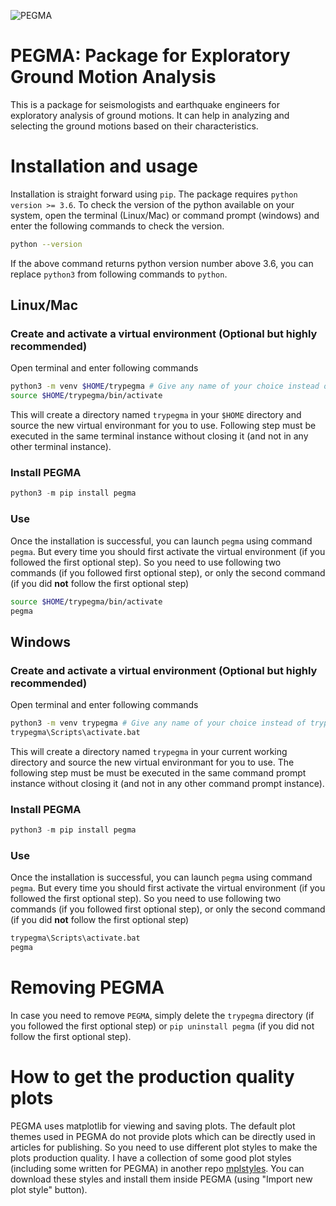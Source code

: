 ![PEGMA](/assets/images/pegma_icon.svg)

# PEGMA: Package for Exploratory Ground Motion Analysis
This is a package for seismologists and earthquake engineers for exploratory analysis of ground motions. It can help in analyzing and selecting the ground motions based on their characteristics.

# Installation and usage
Installation is straight forward using `pip`. The package requires `python version >= 3.6`. To check the version of the python available on your system, open the terminal (Linux/Mac) or command prompt (windows) and enter the following commands to check the version.
```sh
python --version
```
If the above command returns python version number above 3.6, you can replace `python3` from following commands to `python`.  

## Linux/Mac
### Create and activate a virtual environment (Optional but highly recommended)
Open terminal and enter following commands
```sh
python3 -m venv $HOME/trypegma # Give any name of your choice instead of trypegma
source $HOME/trypegma/bin/activate
```
This will create a directory named `trypegma` in your `$HOME` directory and source the new virtual environmant for you to use. Following step must be executed in the same terminal instance without closing it (and not in any other terminal instance).

### Install PEGMA
```python
python3 -m pip install pegma
```

### Use
Once the installation is successful, you can launch `pegma` using command `pegma`. But every time you should first activate the virtual environment (if you followed the first optional step). So you need to use following two commands (if you followed first optional step), or only the second command (if you did **not** follow the first optional step)
```sh
source $HOME/trypegma/bin/activate
pegma
```

## Windows

### Create and activate a virtual environment (Optional but highly recommended)
Open terminal and enter following commands
```sh
python3 -m venv trypegma # Give any name of your choice instead of trypegma
trypegma\Scripts\activate.bat
```
This will create a directory named `trypegma` in your current working directory and source the new virtual environmant for you to use. The following step must be must be executed in the same command prompt instance without closing it (and not in any other command prompt instance).

### Install PEGMA
```python
python3 -m pip install pegma
```

### Use
Once the installation is successful, you can launch `pegma` using command `pegma`. But every time you should first activate the virtual environment (if you followed the first optional step). So you need to use following two commands (if you followed first optional step), or only the second command (if you did **not** follow the first optional step)
```sh
trypegma\Scripts\activate.bat
pegma
```

# Removing PEGMA
In case you need to remove `PEGMA`, simply delete the `trypegma` directory (if you followed the first optional step) or `pip uninstall pegma` (if you did not follow the first optional step).


# How to get the production quality plots
PEGMA uses matplotlib for viewing and saving plots.
The default plot themes used in PEGMA do not provide plots which can be directly used in articles for publishing. 
So you need to use different plot styles to make the plots production quality. 
I have a collection of some good plot styles (including some written for PEGMA) in another repo [mplstyles](https://github.com/dbpatankar/mplstyles).
You can download these styles and install them inside PEGMA (using "Import new plot style" button).